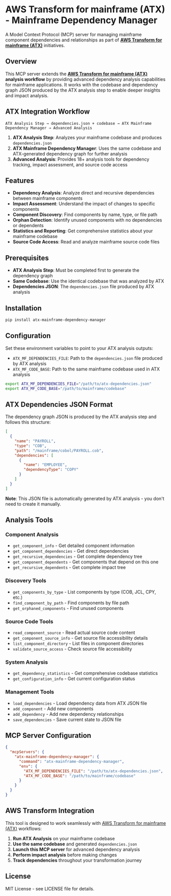 # AWS Transform for mainframe (ATX) - Mainframe Dependency Manager

A Model Context Protocol (MCP) server for managing mainframe component dependencies and relationships as part of **[AWS Transform for mainframe (ATX)](https://aws.amazon.com/transform/mainframe/)** initiatives.

## Overview

This MCP server extends the **[AWS Transform for mainframe (ATX)](https://aws.amazon.com/transform/mainframe/) analysis workflow** by providing advanced dependency analysis capabilities for mainframe applications. It works with the codebase and dependency graph JSON produced by the ATX analysis step to enable deeper insights and impact analysis.

## ATX Integration Workflow

```
ATX Analysis Step → dependencies.json + codebase → ATX Mainframe Dependency Manager → Advanced Analysis
```

1. **ATX Analysis Step**: Analyzes your mainframe codebase and produces `dependencies.json`
2. **ATX Mainframe Dependency Manager**: Uses the same codebase and ATX-generated dependency graph for further analysis
3. **Advanced Analysis**: Provides 18+ analysis tools for dependency tracking, impact assessment, and source code access

## Features

- **Dependency Analysis**: Analyze direct and recursive dependencies between mainframe components
- **Impact Assessment**: Understand the impact of changes to specific components  
- **Component Discovery**: Find components by name, type, or file path
- **Orphan Detection**: Identify unused components with no dependencies or dependents
- **Statistics and Reporting**: Get comprehensive statistics about your mainframe codebase
- **Source Code Access**: Read and analyze mainframe source code files

## Prerequisites

- **ATX Analysis Step**: Must be completed first to generate the dependency graph
- **Same Codebase**: Use the identical codebase that was analyzed by ATX
- **Dependencies JSON**: The `dependencies.json` file produced by ATX analysis

## Installation

```bash
pip install atx-mainframe-dependency-manager
```

## Configuration

Set these environment variables to point to your ATX analysis outputs:

- `ATX_MF_DEPENDENCIES_FILE`: Path to the `dependencies.json` file produced by ATX analysis
- `ATX_MF_CODE_BASE`: Path to the same mainframe codebase used in ATX analysis

```bash
export ATX_MF_DEPENDENCIES_FILE="/path/to/atx-dependencies.json"
export ATX_MF_CODE_BASE="/path/to/mainframe/codebase"
```

## ATX Dependencies JSON Format

The dependency graph JSON is produced by the ATX analysis step and follows this structure:

```json
[
  {
    "name": "PAYROLL",
    "type": "COB", 
    "path": "/mainframe/cobol/PAYROLL.cob",
    "dependencies": [
      {
        "name": "EMPLOYEE",
        "dependencyType": "COPY"
      }
    ]
  }
]
```

**Note**: This JSON file is automatically generated by ATX analysis - you don't need to create it manually.

## Analysis Tools

### Component Analysis
- `get_component_info` - Get detailed component information
- `get_component_dependencies` - Get direct dependencies
- `get_recursive_dependencies` - Get complete dependency tree
- `get_component_dependents` - Get components that depend on this one
- `get_recursive_dependents` - Get complete impact tree

### Discovery Tools  
- `get_components_by_type` - List components by type (COB, JCL, CPY, etc.)
- `find_component_by_path` - Find components by file path
- `get_orphaned_components` - Find unused components

### Source Code Tools
- `read_component_source` - Read actual source code content
- `get_component_source_info` - Get source file accessibility details
- `list_component_directory` - List files in component directories
- `validate_source_access` - Check source file accessibility

### System Analysis
- `get_dependency_statistics` - Get comprehensive codebase statistics
- `get_configuration_info` - Get current configuration status

### Management Tools
- `load_dependencies` - Load dependency data from ATX JSON file
- `add_component` - Add new components
- `add_dependency` - Add new dependency relationships  
- `save_dependencies` - Save current state to JSON file

## MCP Server Configuration

```json
{
  "mcpServers": {
    "atx-mainframe-dependency-manager": {
      "command": "atx-mainframe-dependency-manager",
      "env": {
        "ATX_MF_DEPENDENCIES_FILE": "/path/to/atx-dependencies.json",
        "ATX_MF_CODE_BASE": "/path/to/mainframe/codebase"
      }
    }
  }
}
```

## AWS Transform Integration

This tool is designed to work seamlessly with [AWS Transform for mainframe (ATX)](https://aws.amazon.com/transform/mainframe/) workflows:

1. **Run ATX Analysis** on your mainframe codebase
2. **Use the same codebase** and generated `dependencies.json` 
3. **Launch this MCP server** for advanced dependency analysis
4. **Perform impact analysis** before making changes
5. **Track dependencies** throughout your transformation journey

## License

MIT License - see LICENSE file for details.
